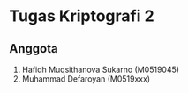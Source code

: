 # Tugas Kriptografi 2

## Anggota

1. Hafidh Muqsithanova Sukarno (M0519045)
2. Muhammad Defaroyan (M0519xxx)
